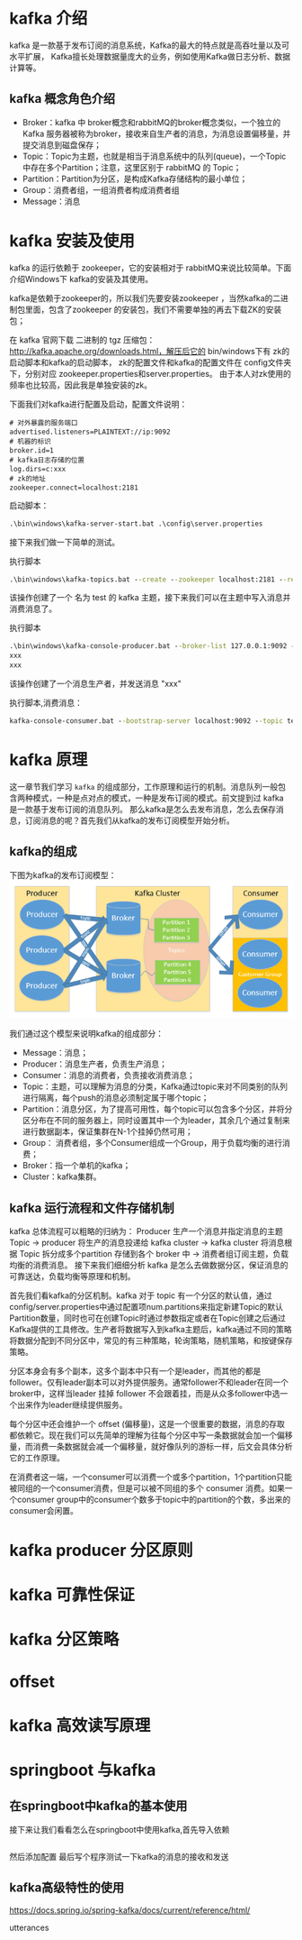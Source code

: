 # kafka 介绍

kafka 是一款基于发布订阅的消息系统，Kafka的最大的特点就是高吞吐量以及可水平扩展，
Kafka擅长处理数据量庞大的业务，例如使用Kafka做日志分析、数据计算等。

## kafka 概念角色介绍

- Broker：kafka 中 broker概念和rabbitMQ的broker概念类似，一个独立的 Kafka 服务器被称为broker，接收来自生产者的消息，为消息设置偏移量，并提交消息到磁盘保存；
- Topic：Topic为主题，也就是相当于消息系统中的队列(queue)，一个Topic中存在多个Partition；注意，这里区别于 rabbitMQ 的 Topic；
- Partition：Partition为分区，是构成Kafka存储结构的最小单位；
- Group：消费者组，一组消费者构成消费者组
- Message：消息

# kafka 安装及使用
kafka 的运行依赖于 zookeeper，它的安装相对于 rabbitMQ来说比较简单。下面介绍Windows下 kafka的安装及其使用。

kafka是依赖于zookeeper的，所以我们先要安装zookeeper ，当然kafka的二进制包里面，包含了zookeeper 的安装包，我们不需要单独的再去下载ZK的安装包；

 在 kafka 官网下载 二进制的 tgz 压缩包： http://kafka.apache.org/downloads.html，解压后它的 bin/windows下有 zk的启动脚本和kafka的启动脚本，
 zk的配置文件和kafka的配置文件在 config文件夹下，分别对应 zookeeper.properties和server.properties。
 由于本人对zk使用的频率也比较高，因此我是单独安装的zk。
 
 下面我们对kafka进行配置及启动，配置文件说明：
 ```
 # 对外暴露的服务端口
advertised.listeners=PLAINTEXT://ip:9092
# 机器的标识
broker.id=1
# kafka日志存储的位置
log.dirs=c:xxx
# zk的地址
zookeeper.connect=localhost:2181
```
 
启动脚本： 
 ```bat
.\bin\windows\kafka-server-start.bat .\config\server.properties
```

接下来我们做一下简单的测试。

执行脚本
```bat
.\bin\windows\kafka-topics.bat --create --zookeeper localhost:2181 --replication-factor 1 --partitions 1 --topic test
```

该操作创建了一个 名为 test 的 kafka 主题，接下来我们可以在主题中写入消息并消费消息了。

执行脚本
```bat
.\bin\windows\kafka-console-producer.bat --broker-list 127.0.0.1:9092 --topic test 
xxx
xxx
```
该操作创建了一个消息生产者，并发送消息 "xxx"

执行脚本,消费消息：
```bat
kafka-console-consumer.bat --bootstrap-server localhost:9092 --topic test --from-beginning

```
# kafka 原理

这一章节我们学习 `kafka` 的组成部分，工作原理和运行的机制。消息队列一般包含两种模式，一种是点对点的模式，一种是发布订阅的模式。前文提到过 kafka 是一款基于发布订阅的消息队列。
那么kafka是怎么去发布消息，怎么去保存消息，订阅消息的呢？首先我们从kafka的发布订阅模型开始分析。

## kafka的组成

下图为kafka的发布订阅模型：
![kafka发布订阅模型](kafka发布订阅模型.png)

我们通过这个模型来说明kafka的组成部分：

- Message：消息；
- Producer：消息生产者，负责生产消息；
- Consumer：消息的消费者，负责接收消费消息；
- Topic：主题，可以理解为消息的分类，Kafka通过topic来对不同类别的队列进行隔离，每个push的消息必须制定属于哪个topic；
- Partition：消息分区，为了提高可用性，每个topic可以包含多个分区，并将分区分布在不同的服务器上，同时设置其中一个为leader，其余几个通过复制来进行数据副本，保证集群在N-1个挂掉仍然可用；
- Group： 消费者组，多个Consumer组成一个Group，用于负载均衡的进行消费；
- Broker：指一个单机的kafka；
- Cluster：kafka集群。

## kafka 运行流程和文件存储机制

kafka 总体流程可以粗略的归纳为：
Producer 生产一个消息并指定消息的主题 Topic -> producer 将生产的消息投递给 kafka cluster -> kafka cluster 将消息根据 Topic 拆分成多个partition 存储到各个 broker 中 -> 消费者组订阅主题，负载均衡的消费消息。
接下来我们细细分析 kafka 是怎么去做数据分区，保证消息的可靠送达，负载均衡等原理和机制。

首先我们看kafka的分区机制。kafka 对于 topic 有一个分区的默认值，通过config/server.properties中通过配置项num.partitions来指定新建Topic的默认Partition数量，同时也可在创建Topic时通过参数指定或者在Topic创建之后通过Kafka提供的工具修改。生产者将数据写入到kafka主题后，kafka通过不同的策略将数据分配到不同分区中，常见的有三种策略，轮询策略，随机策略，和按键保存策略。

分区本身会有多个副本，这多个副本中只有一个是leader，而其他的都是follower。仅有leader副本可以对外提供服务。通常follower不和leader在同一个broker中，这样当leader 挂掉 follower 不会跟着挂，而是从众多follower中选一个出来作为leader继续提供服务。

每个分区中还会维护一个 offset (偏移量)，这是一个很重要的数据，消息的存取都依赖它。现在我们可以先简单的理解为往每个分区中写一条数据就会加一个偏移量，而消费一条数据就会减一个偏移量，就好像队列的游标一样，后文会具体分析它的工作原理。

在消费者这一端，一个consumer可以消费一个或多个partition，1个partition只能被同组的一个consumer消费，但是可以被不同组的多个 consumer 消费。如果一个consumer group中的consumer个数多于topic中的partition的个数，多出来的consumer会闲置。

# kafka producer 分区原则

# kafka 可靠性保证

# kafka 分区策略

# offset

# kafka 高效读写原理

# springboot 与kafka

## 在springboot中kafka的基本使用

接下来让我们看看怎么在springboot中使用kafka,首先导入依赖
```java

```
然后添加配置
最后写个程序测试一下kafka的消息的接收和发送
## kafka高级特性的使用 
https://docs.spring.io/spring-kafka/docs/current/reference/html/

utterances